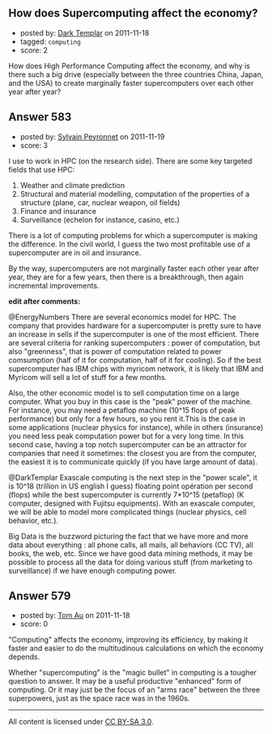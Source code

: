 ## How does Supercomputing affect the economy?

- posted by: [Dark Templar](https://stackexchange.com/users/-1/406-dark-templar) on 2011-11-18
- tagged: `computing`
- score: 2

How does High Performance Computing affect the economy, and why is there such a big drive (especially between the three countries China, Japan, and the USA) to create marginally faster supercomputers over each other year after year?


## Answer 583

- posted by: [Sylvain Peyronnet](https://stackexchange.com/users/-1/82-sylvain-peyronnet) on 2011-11-19
- score: 3

I use to work in HPC (on the research side). There are some key targeted fields that use HPC:

 1. Weather and climate prediction
 2. Structural and material modelling, computation of the properties of a structure (plane, car, nuclear weapon, oil fields)
 3. Finance and insurance
 4. Surveillance (echelon for instance, casino, etc.)

There is a lot of computing problems for which a supercomputer is making the difference. In the civil world, I guess the two most profitable use of a supercomputer are in oil and insurance.

By the way, supercomputers are not marginally faster each other year after year, they are for a few years, then there is a breakthrough, then again incremental improvements.

**edit after comments:**

@EnergyNumbers There are several economics model for HPC. The company that provides hardware for a supercomputer is pretty sure to have an increase in sells if the supercomputer is one of the most efficient. There are several criteria for ranking supercomputers : power of computation, but also "greenness", that is power of computation related to power comsumption (half of it for computation, half of it for cooling).
So if the best supercomputer has IBM chips with myricom network, it is likely that IBM and Myricom will sell a lot of stuff for a few months.

Also, the other economic model is to sell computation time on a large computer. What you buy in this case is the "peak" power of the machine. For instance, you may need a petaflop machine (10^15 flops of peak performance) but only for a few hours, so you rent it.This is the case in some applications (nuclear physics for instance), while in others (insurance) you need less peak computation power but for a very long time.
In this second case, having a top notch supercomputer can be an attractor for companies that need it sometimes: the closest you are from the computer, the easiest it is to communicate quickly (if you have large amount of data).

@DarkTemplar Exascale computing is the next step in the "power scale", it is 10^18 (trillion in US english I guess) floating point opération per second (flops) while the best supercomputer is currently 7*10^15 (petaflop) (K computer, designed with Fujitsu equipments).
With an exascale computer, we will be able to model more complicated things (nuclear physics, cell behavior, etc.).

Big Data is the buzzword picturing the fact that we have more and more data about everything : all phone calls, all mails, all behaviors (CC TV), all books, the web, etc. Since we have good data mining methods, it may be possible to process all the data for doing various stuff (from marketing to surveillance) if we have enough computing power.


## Answer 579

- posted by: [Tom Au](https://stackexchange.com/users/-1/178-tom-au) on 2011-11-18
- score: 0

"Computing" affects the economy, improving its efficiency, by making it faster and easier to do the multitudinous calculations on which the economy depends.

Whether "supercomputing" is the "magic bullet" in computing is a tougher question to answer. It may be a useful productive "enhanced" form of computing. Or it may just be the focus of an "arms race" between the three superpowers, just as the space race was in the 1960s.



---

All content is licensed under [CC BY-SA 3.0](https://creativecommons.org/licenses/by-sa/3.0/).
